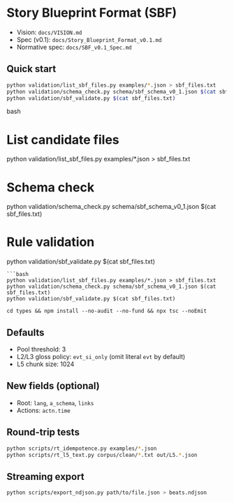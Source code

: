 <!-- SPDX-License-Identifier: CC-BY-SA-4.0 -->
# Story Blueprint Format (SBF)

- Vision: `docs/VISION.md`
- Spec (v0.1): `docs/Story_Blueprint_Format_v0.1.md`
- Normative spec: `docs/SBF_v0.1_Spec.md`

## Quick start
```bash
python validation/list_sbf_files.py examples/*.json > sbf_files.txt
python validation/schema_check.py schema/sbf_schema_v0_1.json $(cat sbf_files.txt)
python validation/sbf_validate.py $(cat sbf_files.txt)
```
bash
# List candidate files
python validation/list_sbf_files.py examples/*.json > sbf_files.txt

# Schema check
python validation/schema_check.py schema/sbf_schema_v0_1.json $(cat sbf_files.txt)

# Rule validation
python validation/sbf_validate.py $(cat sbf_files.txt)
```
```bash
python validation/list_sbf_files.py examples/*.json > sbf_files.txt
python validation/schema_check.py schema/sbf_schema_v0_1.json $(cat sbf_files.txt)
python validation/sbf_validate.py $(cat sbf_files.txt)

cd types && npm install --no-audit --no-fund && npx tsc --noEmit
```

## Defaults
- Pool threshold: 3
- L2/L3 gloss policy: `evt_si_only` (omit literal `evt` by default)
- L5 chunk size: 1024

## New fields (optional)
- Root: `lang`, `a_schema`, `links`
- Actions: `actn.time`

## Round-trip tests
```bash
python scripts/rt_idempotence.py examples/*.json
python scripts/rt_l5_text.py corpus/clean/*.txt out/L5.*.json
```

## Streaming export
```bash
python scripts/export_ndjson.py path/to/file.json > beats.ndjson
```
